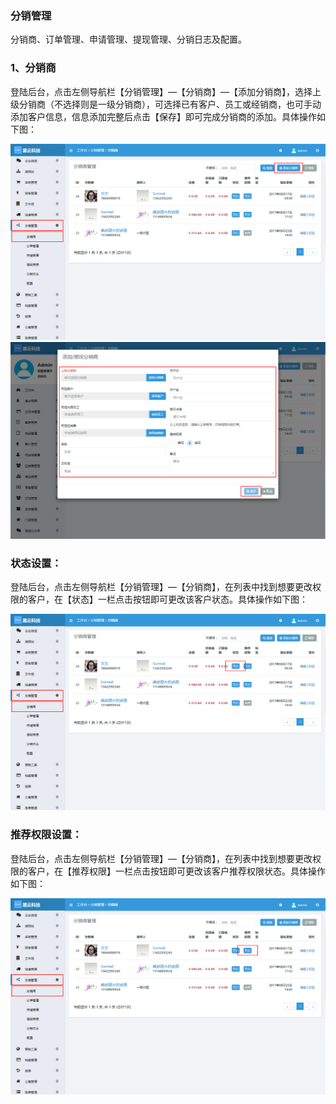 ### 分销管理

分销商、订单管理、申请管理、提现管理、分销日志及配置。

### 1、分销商

登陆后台，点击左侧导航栏【分销管理】—【分销商】—【添加分销商】，选择上级分销商（不选择则是一级分销商），可选择已有客户、员工或经销商，也可手动添加客户信息，信息添加完整后点击【保存】即可完成分销商的添加。具体操作如下图：

![](/assets/分销商01.jpg)![](/assets/分销商02.jpg)

### 状态设置：

登陆后台，点击左侧导航栏【分销管理】—【分销商】，在列表中找到想要更改权限的客户，在【状态】一栏点击按钮即可更改该客户状态。具体操作如下图：

![](/assets/分销商03.jpg)

### 推荐权限设置：

登陆后台，点击左侧导航栏【分销管理】—【分销商】，在列表中找到想要更改权限的客户，在【推荐权限】一栏点击按钮即可更改该客户推荐权限状态。具体操作如下图：

![](/assets/分销商04.jpg)



